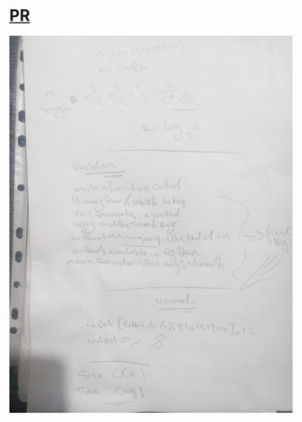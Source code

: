# [PR](https://github.com/Hamza-Rashed/Python-data-structures-and-algorithms/pull/7)

![](https://raw.githubusercontent.com/Hamza-Rashed/Python-data-structures-and-algorithms/main/asset/binary-search.jpeg)
